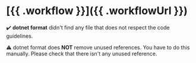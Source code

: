 # [{{ .workflow }}]({{ .workflowUrl }})

:heavy_check_mark: **dotnet format** didn't find any file that does not respect the code guidelines.

:warning: dotnet format does **NOT** remove unused references. You have to do this manually. Please check that there isn't any unused reference.
